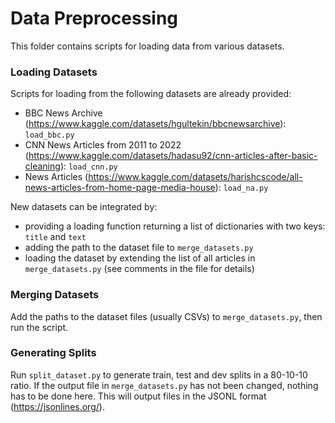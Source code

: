 # Data Preprocessing

This folder contains scripts for loading data from various datasets.

### Loading Datasets

Scripts for loading from the following datasets are already provided:
- BBC News Archive (https://www.kaggle.com/datasets/hgultekin/bbcnewsarchive): `load_bbc.py`
- CNN News Articles from 2011 to 2022 (https://www.kaggle.com/datasets/hadasu92/cnn-articles-after-basic-cleaning): 
`load_cnn.py`
- News Articles (https://www.kaggle.com/datasets/harishcscode/all-news-articles-from-home-page-media-house): 
`load_na.py`

New datasets can be integrated by:
- providing a loading function returning a list of dictionaries with two keys: `title` and `text`
- adding the path to the dataset file to `merge_datasets.py`
- loading the dataset by extending the list of all articles in `merge_datasets.py` 
(see comments in the file for details)

### Merging Datasets

Add the paths to the dataset files (usually CSVs) to `merge_datasets.py`, then run the script.

### Generating Splits

Run `split_dataset.py` to generate train, test and dev splits in a 80-10-10 ratio. If the output file in 
`merge_datasets.py` has not been changed, nothing has to be done here. This will output files in the JSONL format
(https://jsonlines.org/).
